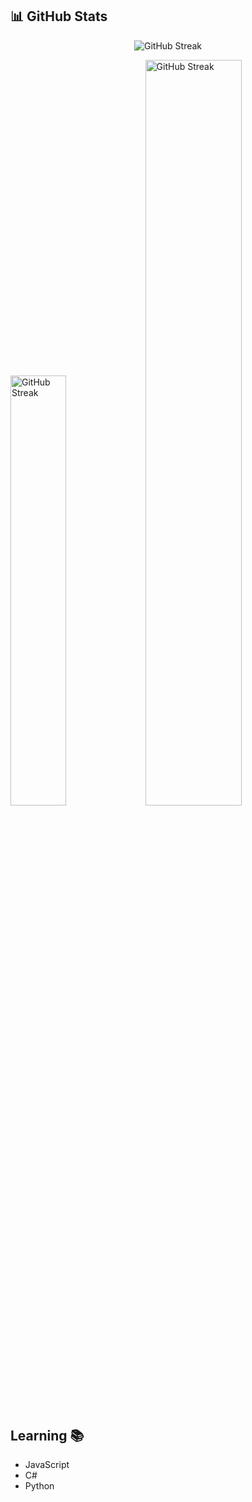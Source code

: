 ## 📊 GitHub Stats

<p align="center">
<img src="https://github-readme-streak-stats.herokuapp.com?user=alindasuk&theme=transparent&hide_border=true&card_width=1080" alt="GitHub Streak" />
</p>
<p>
  <img src="https://github-readme-stats.vercel.app/api/top-langs/?username=alindasuk&theme=transparent&hide_border=true" alt="GitHub Streak" width="42%" />
  <img src="https://github-readme-stats.vercel.app/api?username=alindasuk&theme=transparent&show_icons=true&hide_border=true" alt="GitHub Streak" width="55.32%"/>
<p>



## Learning 📚
- JavaScript
- C#
- Python
